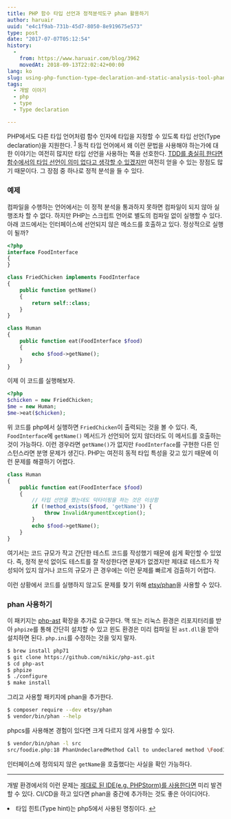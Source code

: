 ```yaml
---
title: PHP 함수 타입 선언과 정적분석도구 phan 활용하기
author: haruair
uuid: "e4c1f9ab-731b-45d7-8050-8e919675e573"
type: post
date: "2017-07-07T05:12:54"
history:
  - 
    from: https://www.haruair.com/blog/3962
    movedAt: 2018-09-13T22:02:42+00:00
lang: ko
slug: using-php-function-type-declaration-and-static-analysis-tool-phan
tags:
  - 개발 이야기
  - php
  - type
  - Type declaration

---
```

PHP에서도 다른 타입 언어처럼 함수 인자에 타입을 지정할 수 있도록 타입 선언(Type declaration)을 지원한다. <sup id="fnref-3962-1"><a href="#fn-3962-1" class="jetpack-footnote">1</a></sup> 동적 타입 언어에서 왜 이런 문법을 사용해야 하는가에 대한 이야기는 여전히 많지만 타입 선언을 사용하는 쪽을 선호한다. [TDD를 충실히 한다면 함수에서의 타입 선언이 의미 없다고 생각할 수 있겠지만][1] 여전히 얻을 수 있는 장점도 많기 때문이다. 그 장점 중 하나로 정적 분석을 들 수 있다.

### 예제

컴파일을 수행하는 언어에서는 이 정적 분석을 통과하지 못하면 컴파일이 되지 않아 실행조차 할 수 없다. 하지만 PHP는 스크립트 언어로 별도의 컴파일 없이 실행할 수 있다. 아래 코드에서는 인터페이스에 선언되지 않은 메소드를 호출하고 있다. 정상적으로 실행이 될까?

```php
<?php
interface FoodInterface
{
}

class FriedChicken implements FoodInterface
{
    public function getName()
    {
        return self::class;
    }
}

class Human
{
    public function eat(FoodInterface $food)
    {
        echo $food->getName();
    }
}
```

이제 이 코드를 실행해보자.

```php
<?php
$chicken = new FriedChicken;
$me = new Human;
$me->eat($chicken);
```

위 코드를 php에서 실행하면 `FriedChicken`이 출력되는 것을 볼 수 있다. 즉, `FoodInterface`에 `getName()` 메서드가 선언되어 있지 않더라도 이 메서드를 호출하는 것이 가능하다. 이런 경우라면 `getName()`가 없지만 `FoodInterface`를 구현한 다른 인스턴스라면 분명 문제가 생긴다. PHP는 여전히 동적 타입 특성을 갖고 있기 때문에 이런 문제를 해결하기 어렵다.

```php
class Human
{
    public function eat(FoodInterface $food)
    {
        // 타입 선언을 했는데도 덕타이핑을 하는 것은 이상함
        if (!method_exists($food, 'getName')) {
            throw InvalidArgumentException();
        }
        echo $food->getName();
    }
}
```

여기서는 코드 규모가 작고 간단한 테스트 코드를 작성했기 때문에 쉽게 확인할 수 있었다. 즉, 정적 분석 없이도 테스트를 잘 작성한다면 문제가 없겠지만 제대로 테스트가 작성되어 있지 않거나 코드의 규모가 큰 경우에는 이런 문제를 빠르게 검출하기 어렵다.

이런 상황에서 코드를 실행하지 않고도 문제를 찾기 위해 [etsy/phan][2]을 사용할 수 있다.

### phan 사용하기

이 패키지는 [php-ast][3] 확장을 추가로 요구한다. 맥 또는 리눅스 환경은 리포지터리를 받아 `phpize`를 통해 간단히 설치할 수 있고 윈도 환경은 미리 컴파일 된 `ast.dll`을 받아 설치하면 된다. `php.ini`를 수정하는 것을 잊지 말자.

```bash
$ brew install php71
$ git clone https://github.com/nikic/php-ast.git
$ cd php-ast
$ phpize
$ ./configure
$ make install
```

그리고 사용할 패키지에 phan을 추가한다.

```bash
$ composer require --dev etsy/phan
$ vendor/bin/phan --help
```

phpcs를 사용해본 경험이 있다면 크게 다르지 않게 사용할 수 있다.

```bash
$ vendor/bin/phan -l src
src/foodie.php:18 PhanUndeclaredMethod Call to undeclared method \FoodInterface::getName
```

인터페이스에 정의되지 않은 `getName`을 호출했다는 사실을 확인 가능하다.

* * *

개발 환경에서의 이런 문제는 [제대로 된 IDE(e.g. PHPStorm)를 사용한다면][4] 미리 발견할 수 있다. CI/CD을 하고 있다면 phan을 중간에 추가하는 것도 좋은 아이디어다.

<li id="fn-3962-1">
  타입 힌트(Type hint)는 php5에서 사용된 명칭이다.&#160;<a href="#fnref-3962-1">&#8617;</a> </fn></footnotes>

 [1]: http://radify.io/blog/type-hinting-in-php-good-or-bad-practice/
 [2]: https://github.com/etsy/phan
 [3]: https://github.com/nikic/php-ast
 [4]: https://user-images.githubusercontent.com/1009457/27584730-64a72d7e-5b7c-11e7-92e8-cc7f7f550db0.png